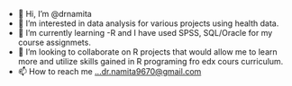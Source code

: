 - 👋 Hi, I’m @drnamita
- 👀 I’m interested in data analysis for various projects using health data.
- 🌱 I’m currently learning -R and I have used SPSS, SQL/Oracle for my course assignmets.
- 💞️ I’m looking to collaborate on R projects that would allow me to learn more and utilize skills gained in R programing fro edx cours curriculum.
- 📫 How to reach me ...dr.namita9670@gmail.com

<!---
drnamita/drnamita is a ✨ special ✨ repository because its `README.md` (this file) appears on your GitHub profile.
You can click the Preview link to take a look at your changes.
--->
